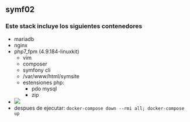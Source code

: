 ## symf02

### Este stack incluye los siguientes contenedores
- mariadb
- nginx
- php7_fpm (4.9.184-linuxkit)
  - vim
  - composer
  - symfony cli
  - /var/www/html/symsite
  - estensiones php:
    - pdo mysql
    - zip
- ![](https://trello-attachments.s3.amazonaws.com/5e10780905f3f05389a0b4ea/599x138/f72d3ccaab7d491723eb40ff62798ca1/image.png)
- despues de ejecutar: `docker-compose down --rmi all; docker-compose up`
